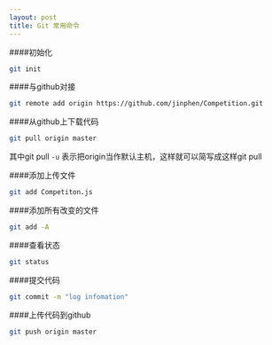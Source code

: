 ```yaml
---
layout: post
title: Git 常用命令
---
```


####初始化

```bash
git init
```

####与github对接

```bash
git remote add origin https://github.com/jinphen/Competition.git
```

####从github上下载代码

```bash
git pull origin master
```
其中git pull `-u` 表示把origin当作默认主机，这样就可以简写成这样git pull

####添加上传文件

```bash
git add Competiton.js
```

####添加所有改变的文件

```bash
git add -A
```


####查看状态

```bash
git status
```

####提交代码

```bash
git commit -m "log infomation"
```

####上传代码到github

```bash
git push origin master
```